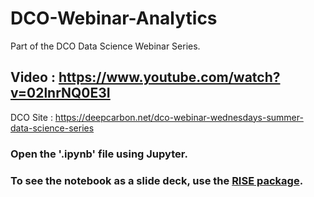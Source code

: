 # DCO-Webinar-Analytics
Part of the DCO Data Science Webinar Series.

## Video : https://www.youtube.com/watch?v=02lnrNQ0E3I

DCO Site : https://deepcarbon.net/dco-webinar-wednesdays-summer-data-science-series

### Open the '.ipynb' file using Jupyter.

### To see the notebook as a slide deck, use the [RISE package](https://github.com/damianavila/RISE).
